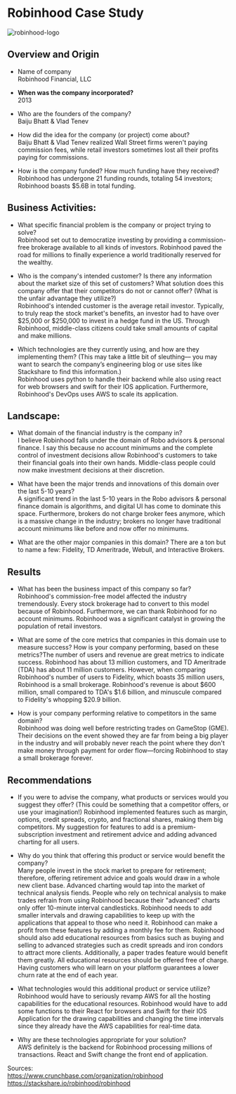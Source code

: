 # Robinhood Case Study
![robinhood-logo](https://seekvectorlogo.net/wp-content/uploads/2020/04/robinhood-vector-logo.png)
## Overview and Origin

* Name of company  
Robinhood Financial, LLC

* **When was the company incorporated?**  
2013

* Who are the founders of the company?  
Baiju Bhatt & Vlad Tenev

* How did the idea for the company (or project) come about?  
Baiju Bhatt & Vlad Tenev realized Wall Street firms weren't paying commission fees, while retail investors sometimes lost all their profits paying for commissions. 

* How is the company funded? How much funding have they received?  
Robinhood has undergone 21 funding rounds, totaling 54 investors; Robinhood boasts $5.6B in total funding.

## Business Activities:

* What specific financial problem is the company or project trying to solve?  
Robinhood set out to democratize investing by providing a commission-free brokerage available to all kinds of investors. Robinhood paved the road for millions to finally experience a world traditionally reserved for the wealthy.


* Who is the company's intended customer?  Is there any information about the market size of this set of customers?
What solution does this company offer that their competitors do not or cannot offer? (What is the unfair advantage they utilize?)  
Robinhood's intended customer is the average retail investor. Typically, to truly reap the stock market's benefits, an investor had to have over $25,000 or $250,000 to invest in a hedge fund in the US. Through Robinhood, middle-class citizens could take small amounts of capital and make millions. 
 

* Which technologies are they currently using, and how are they implementing them? (This may take a little bit of sleuthing–– you may want to search the company’s engineering blog or use sites like Stackshare to find this information.)  
Robinhood uses python to handle their backend while also using react for web browsers and swift for their IOS application. Furthermore, Robinhood's DevOps uses AWS to scale its application.  


## Landscape:

* What domain of the financial industry is the company in?    
I believe Robinhood falls under the domain of Robo advisors & personal finance. I say this because no account minimums and the complete control of investment decisions allow Robinhood's customers to take their financial goals into their own hands. Middle-class people could now make investment decisions at their discretion. 

* What have been the major trends and innovations of this domain over the last 5-10 years?  
A significant trend in the last 5-10 years in the Robo advisors & personal finance domain is algorithms, and digital UI has come to dominate this space. Furthermore, brokers do not charge broker fees anymore, which is a massive change in the industry; brokers no longer have traditional account minimums like before and now offer no minimums.

* What are the other major companies in this domain?
There are a ton but to name a few: Fidelity, TD Ameritrade, Webull, and Interactive Brokers.


## Results

* What has been the business impact of this company so far?  
Robinhood's commission-free model affected the industry tremendously. Every stock brokerage had to convert to this model because of Robinhood. Furthermore, we can thank Robinhood for no account minimums. Robinhood was a significant catalyst in growing the population of retail investors.

* What are some of the core metrics that companies in this domain use to measure success?   How is your company performing, based on these metrics?The number of users and revenue are great metrics to indicate success. Robinhood has about 13 million customers, and TD Ameritrade (TDA) has about 11 million customers. However, when comparing Robinhood's number of users to Fidelity, which boasts 35 million users, Robinhood is a small brokerage.  Robinhood's revenue is about $600 million, small compared to TDA's $1.6 billion, and minuscule compared to Fidelity's whopping $20.9 billion.

* How is your company performing relative to competitors in the same domain?  
Robinhood was doing well before restricting trades on GameStop (GME). Their decisions on the event showed they are far from being a big player in the industry and will probably never reach the point where they don't make money through payment for order flow—forcing Robinhood to stay a small brokerage forever.


## Recommendations

* If you were to advise the company, what products or services would you suggest they offer? (This could be something that a competitor offers, or use your imagination!)
Robinhood implemented features such as margin, options, credit spreads, crypto,  and fractional shares, making them big competitors. My suggestion for features to add is a premium-subscription investment and retirement advice and adding advanced charting for all users. 

* Why do you think that offering this product or service would benefit the company?  
Many people invest in the stock market to prepare for retirement; therefore, offering retirement advice and goals would draw in a whole new client base. Advanced charting would tap into the market of technical analysis fiends. People who rely on technical analysis to make trades refrain from using Robinhood because their "advanced" charts only offer 10-minute interval candlesticks. Robinhood needs to add smaller intervals and drawing capabilities to keep up with the applications that appeal to those who need it. Robinhood can make a profit from these features by adding a monthly fee for them. Robinhood should also add educational resources from basics such as buying and selling to advanced strategies such as credit spreads and iron condors to attract more clients.
Additionally, a paper trades feature would benefit them greatly. All educational resources should be offered free of charge. Having customers who will learn on your platform guarantees a lower churn rate at the end of each year.


* What technologies would this additional product or service utilize?  
Robinhood would have to seriously revamp AWS for all the hosting capabilities for the educational resources. Robinhood would have to add some functions to their React for browsers and Swift for their IOS  Application for the drawing capabilities and changing the time intervals since they already have the AWS capabilities for real-time data.

* Why are these technologies appropriate for your solution?  
AWS definitely is the backend for Robinhood processing millions of transactions. React and Swift change the front end of application.

Sources:  
https://www.crunchbase.com/organization/robinhood
https://stackshare.io/robinhood/robinhood